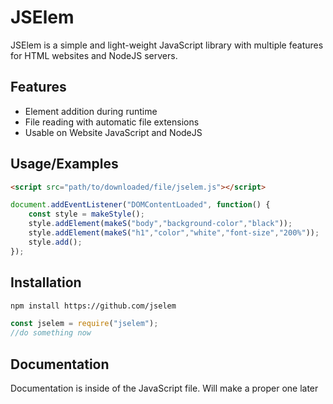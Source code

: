 # JSElem

JSElem is a simple and light-weight JavaScript library with multiple features for HTML websites and NodeJS servers.




## Features

- Element addition during runtime
- File reading with automatic file extensions
- Usable on Website JavaScript and NodeJS


## Usage/Examples
```html
<script src="path/to/downloaded/file/jselem.js"></script>
```
```javascript
document.addEventListener("DOMContentLoaded", function() {
    const style = makeStyle();
    style.addElement(makeS("body","background-color","black"));
    style.addElement(makeS("h1","color","white","font-size","200%"));
    style.add();
});
```


## Installation


```bash
npm install https://github.com/jselem
```
```javascript
const jselem = require("jselem");
//do something now
```
    
## Documentation

Documentation is inside of the JavaScript file. Will make a proper one later